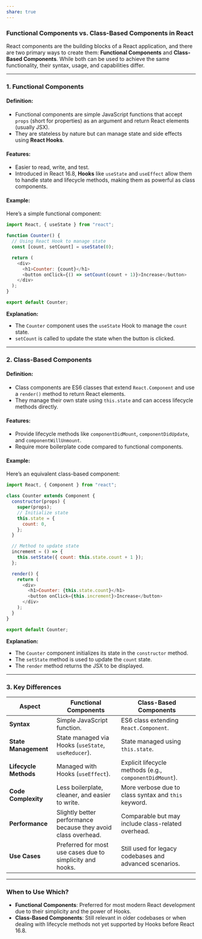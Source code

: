 ```yaml
---
share: true
---
```


### **Functional Components vs. Class-Based Components in React**

React components are the building blocks of a React application, and there are two primary ways to create them: **Functional Components** and **Class-Based Components**. While both can be used to achieve the same functionality, their syntax, usage, and capabilities differ.

---

### **1. Functional Components**
#### **Definition:**
- Functional components are simple JavaScript functions that accept `props` (short for properties) as an argument and return React elements (usually JSX).
- They are stateless by nature but can manage state and side effects using **React Hooks**.

#### **Features:**
- Easier to read, write, and test.
- Introduced in React 16.8, **Hooks** like `useState` and `useEffect` allow them to handle state and lifecycle methods, making them as powerful as class components.

#### **Example:**
Here’s a simple functional component:

```javascript
import React, { useState } from "react";

function Counter() {
  // Using React Hook to manage state
  const [count, setCount] = useState(0);

  return (
    <div>
      <h1>Counter: {count}</h1>
      <button onClick={() => setCount(count + 1)}>Increase</button>
    </div>
  );
}

export default Counter;
```

**Explanation:**
- The `Counter` component uses the `useState` Hook to manage the `count` state.
- `setCount` is called to update the state when the button is clicked.

---

### **2. Class-Based Components**
#### **Definition:**
- Class components are ES6 classes that extend `React.Component` and use a `render()` method to return React elements.
- They manage their own state using `this.state` and can access lifecycle methods directly.

#### **Features:**
- Provide lifecycle methods like `componentDidMount`, `componentDidUpdate`, and `componentWillUnmount`.
- Require more boilerplate code compared to functional components.

#### **Example:**
Here’s an equivalent class-based component:

```javascript
import React, { Component } from "react";

class Counter extends Component {
  constructor(props) {
    super(props);
    // Initialize state
    this.state = {
      count: 0,
    };
  }

  // Method to update state
  increment = () => {
    this.setState({ count: this.state.count + 1 });
  };

  render() {
    return (
      <div>
        <h1>Counter: {this.state.count}</h1>
        <button onClick={this.increment}>Increase</button>
      </div>
    );
  }
}

export default Counter;
```

**Explanation:**
- The `Counter` component initializes its state in the `constructor` method.
- The `setState` method is used to update the `count` state.
- The `render` method returns the JSX to be displayed.

---

### **3. Key Differences**

| **Aspect**               | **Functional Components**                                      | **Class-Based Components**                         |
|--------------------------|---------------------------------------------------------------|---------------------------------------------------|
| **Syntax**               | Simple JavaScript function.                                   | ES6 class extending `React.Component`.            |
| **State Management**     | State managed via Hooks (`useState`, `useReducer`).           | State managed using `this.state`.                 |
| **Lifecycle Methods**    | Managed with Hooks (`useEffect`).                             | Explicit lifecycle methods (e.g., `componentDidMount`). |
| **Code Complexity**      | Less boilerplate, cleaner, and easier to write.               | More verbose due to class syntax and `this` keyword. |
| **Performance**          | Slightly better performance because they avoid class overhead.| Comparable but may include class-related overhead. |
| **Use Cases**            | Preferred for most use cases due to simplicity and hooks.     | Still used for legacy codebases and advanced scenarios. |

---

### **When to Use Which?**
- **Functional Components**: Preferred for most modern React development due to their simplicity and the power of Hooks.
- **Class-Based Components**: Still relevant in older codebases or when dealing with lifecycle methods not yet supported by Hooks before React 16.8.
